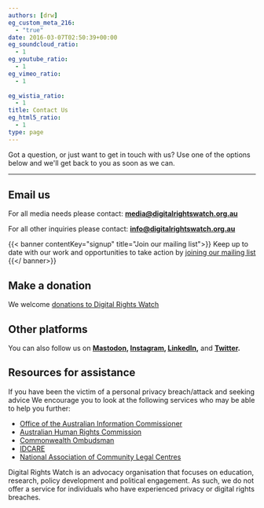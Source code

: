 ```yaml
---
authors: [drw]
eg_custom_meta_216:
  - "true"
date: 2016-03-07T02:50:39+00:00
eg_soundcloud_ratio:
  - 1
eg_youtube_ratio:
  - 1
eg_vimeo_ratio:
  - 1
  
eg_wistia_ratio:
  - 1
title: Contact Us
eg_html5_ratio:
  - 1
type: page
---
```


Got a question, or just want to get in touch with us? Use one of the options below and we'll get back to you as soon as we can.

- - -

## Email us

For all media needs please contact: **[media@digitalrightswatch.org.au](mailto:malito:media@digitalrightswatch.org.au)**

For all other inquiries please contact: **[info@digitalrightswatch.org.au](mailto:info@digitalrightswatch.org.au)**


  {{< banner contentKey="signup" title="Join our mailing list">}}
  Keep up to date with our work and opportunities to take action by [joining our mailing list](/signup)
  {{</ banner>}}

## Make a donation

We welcome [donations to Digital Rights Watch](http://www.donate.digitalrightswatch.org.au)

## Other platforms
You can also follow us on **[Mastodon](https://aus.social/@drwaus), [Instagram](https://www.instagram.com/drwaus/), [LinkedIn](https://www.linkedin.com/company/drwaus),** and **[Twitter](http://www.twitter.com/drwaus).**

## Resources for assistance

If you have been the victim of a personal privacy breach/attack and seeking advice We encourage you to look at the following services who may be able to help you further:

* [Office of the Australian Information Commissioner](https://www.oaic.gov.au/)
* [Australian Human Rights Commission](https://www.humanrights.gov.au/)
* [Commonwealth Ombudsman](http://www.ombudsman.gov.au/)
* [IDCARE](https://www.idcare.org/)
* [National Association of Community Legal Centres](http://www.naclc.org.au/)

Digital Rights Watch is an advocacy organisation that focuses on education, research, policy development and political engagement. As such, we do not offer a service for individuals who have experienced privacy or digital rights breaches.

